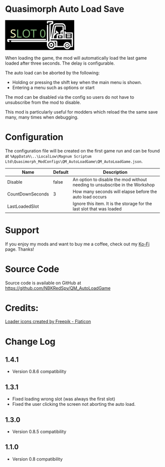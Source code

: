 # Quasimorph Auto Load Save

![slot loader icon](media/SlotLoader.png)

When loading the game, the mod will automatically load the last game loaded after three seconds.
The delay is configurable.

The auto load can be aborted by the following:
* Holding or pressing the shift key when the main menu is shown.
* Entering a menu such as options or start

The mod can be disabled via the config so users do not have to unsubscribe from the mod to disable.

This mod is particularly useful for modders which reload the the same save many, many times when debugging.

# Configuration

The configuration file will be created on the first game run and can be found at `%AppData%\..\LocalLow\Magnum Scriptum Ltd\Quasimorph_ModConfigs\QM_AutoLoadGame\QM_AutoLoadGame.json`.  

|Name|Default|Description|
|--|--|--|
|Disable|false|An option to disable the mod without needing to unsubscribe in the Workshop|
|CountDownSeconds|3|How many seconds will elapse before the auto load occurs|
|LastLoadedSlot||Ignore this item.  It is the storage for the last slot that was loaded|

# Support
If you enjoy my mods and want to buy me a coffee, check out my [Ko-Fi](https://ko-fi.com/nbkredspy71915) page.
Thanks!

# Source Code
Source code is available on GitHub at https://github.com/NBKRedSpy/QM_AutoLoadGame

# Credits:
[Loader icons created by Freepik - Flaticon](https://www.flaticon.com/free-icons/loader)

# Change Log

## 1.4.1
* Version 0.8.6 compatibility

## 1.3.1
* Fixed loading wrong slot (was always the first slot)
* Fixed the user clicking the screen not aborting the auto load.

## 1.3.0
* Version 0.8.5 compatibility
## 1.1.0
* Version 0.8 compatibility
